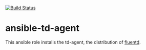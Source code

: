 [![Build Status](https://travis-ci.org/kim0/ansible-fluentd.svg?branch=master)](https://travis-ci.org/kim0/ansible-fluentd)
# ansible-td-agent

This ansible role installs the td-agent, the distribution of [fluentd](http://fluentd.org/).

